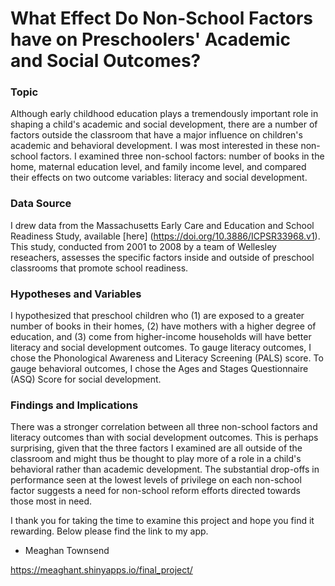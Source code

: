 # What Effect Do Non-School Factors have on Preschoolers' Academic and Social Outcomes?

### Topic

Although early childhood education plays a tremendously important role in shaping a child's academic and social development, there are a number of factors outside the classroom that have a major influence on children's academic and behavioral development. I was most interested in these non-school factors. I examined three non-school factors: number of books in the home, maternal education level, and family income level, and compared their effects on two outcome variables: literacy and social development. 

### Data Source

I drew data from the Massachusetts Early Care and Education and School Readiness Study, available [here] (https://doi.org/10.3886/ICPSR33968.v1). This study, conducted from 2001 to 2008 by a team of Wellesley reseachers, assesses the specific factors inside and outside of preschool classrooms that promote school readiness.

### Hypotheses and Variables

I hypothesized that preschool children who (1) are exposed to a greater number of books in their homes, (2) have mothers with a higher degree of education, and (3) come from higher-income households will have better literacy and social development outcomes. To gauge literacy outcomes, I chose the Phonological Awareness and Literacy Screening (PALS) score. To gauge behavioral outcomes, I chose the Ages and Stages Questionnaire (ASQ) Score for social development. 

### Findings and Implications

There was a stronger correlation between all three non-school factors and literacy outcomes than with social development outcomes. This is perhaps surprising, given that the three factors I examined are all outside of the classroom and might thus be thought to play more of a role in a child's behavioral rather than academic development. The substantial drop-offs in performance seen at the lowest levels of privilege on each non-school factor suggests a need for non-school reform efforts directed towards those most in need. 

I thank you for taking the time to examine this project and hope you find it rewarding. Below please find the link to my app.

- Meaghan Townsend

https://meaghant.shinyapps.io/final_project/

